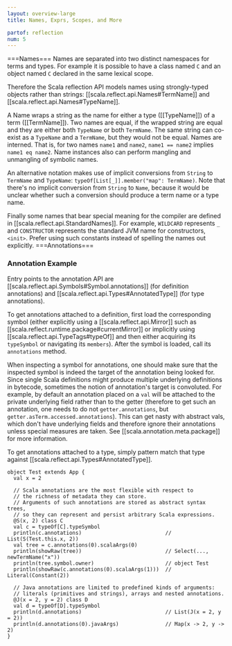 ```yaml
---
layout: overview-large
title: Names, Exprs, Scopes, and More

partof: reflection
num: 5
---
```

===Names===
Names are separated into two distinct namespaces for terms and types. For example it is possible to have
a class named `C` and an object named `C` declared in the same lexical scope.

Therefore the Scala reflection API models names using strongly-typed objects rather than strings:
[[scala.reflect.api.Names#TermName]] and [[scala.reflect.api.Names#TypeName]].

A Name wraps a string as the name for either a type ([[TypeName]]) of a term ([[TermName]]).
Two names are equal, if the wrapped string are equal and they are either both `TypeName` or both `TermName`.
The same string can co-exist as a `TypeName` and a `TermName`, but they would not be equal.
Names are interned. That is, for two names `name1` and `name2`, `name1 == name2` implies `name1 eq name2`.
Name instances also can perform mangling and unmangling of symbolic names.



An alternative notation makes use of implicit conversions from `String` to `TermName` and `TypeName`:
`typeOf[List[_]].member("map": TermName)`. Note that there's no implicit conversion from `String` to `Name`,
because it would be unclear whether such a conversion should produce a term name or a type name.

Finally some names that bear special meaning for the compiler are defined in [[scala.reflect.api.StandardNames]].
For example, `WILDCARD` represents `_` and `CONSTRUCTOR` represents the standard JVM name for constructors, `<init>`.
Prefer using such constants instead of spelling the names out explicitly.
===Annotations===
### Annotation Example
 
Entry points to the annotation API are [[scala.reflect.api.Symbols#Symbol.annotations]] (for definition annotations) and [[scala.reflect.api.Types#AnnotatedType]] (for type annotations).
 
To get annotations attached to a definition, first load the corresponding symbol (either explicitly using a [[scala.reflect.api.Mirror]] such as [[scala.reflect.runtime.package#currentMirror]] or implicitly using [[scala.reflect.api.TypeTags#typeOf]] and then either acquiring its `typeSymbol` or navigating its `members`). After the symbol is loaded, call its `annotations` method.
 
When inspecting a symbol for annotations, one should make sure that the inspected symbol is indeed the target of the annotation being looked for. Since single Scala definitions might produce multiple underlying definitions in bytecode, sometimes the notion of annotation's target is convoluted. For example, by default an annotation placed on a `val` will be attached to the private underlying field rather than to the getter (therefore to get such an annotation, one needs to do not `getter.annotations`, but `getter.asTerm.accessed.annotations`). This can get nasty with abstract vals, which don't have underlying fields and therefore ignore their annotations unless special measures are taken. See [[scala.annotation.meta.package]] for more information.
 
To get annotations attached to a type, simply pattern match that type against [[scala.reflect.api.Types#AnnotatedType]].

    object Test extends App {
      val x = 2
    
      // Scala annotations are the most flexible with respect to
      // the richness of metadata they can store.
      // Arguments of such annotations are stored as abstract syntax trees,
      // so they can represent and persist arbitrary Scala expressions.
      @S(x, 2) class C
      val c = typeOf[C].typeSymbol
      println(c.annotations)                           // List(S(Test.this.x, 2))
      val tree = c.annotations(0).scalaArgs(0)
      println(showRaw(tree))                           // Select(..., newTermName("x"))
      println(tree.symbol.owner)                       // object Test
      println(showRaw(c.annotations(0).scalaArgs(1)))  // Literal(Constant(2))
    
      // Java annotations are limited to predefined kinds of arguments:
      // literals (primitives and strings), arrays and nested annotations.
      @J(x = 2, y = 2) class D
      val d = typeOf[D].typeSymbol
      println(d.annotations)                           // List(J(x = 2, y = 2))
      println(d.annotations(0).javaArgs)               // Map(x -> 2, y -> 2)
    }


